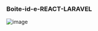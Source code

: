 ### Boite-id-e-REACT-LARAVEL
![image](https://user-images.githubusercontent.com/92308305/155700671-1105aaba-07c1-48f3-9a8b-770e12d6c8c3.png)
